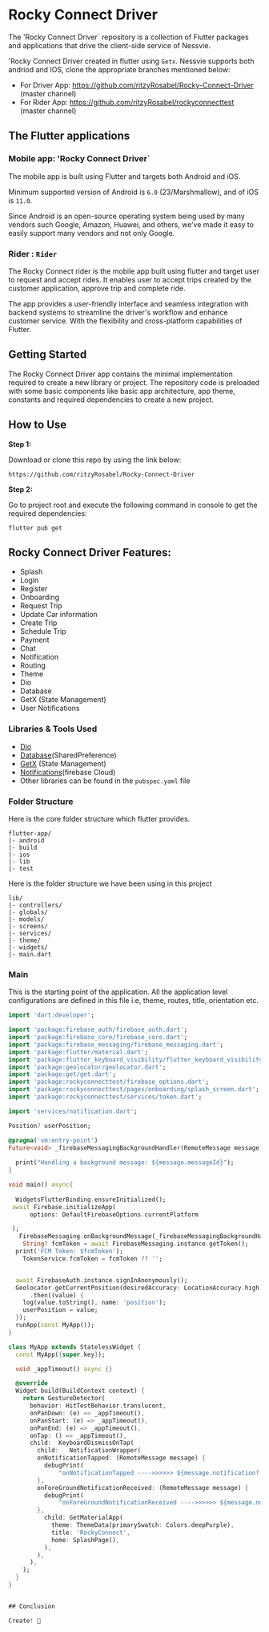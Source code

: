 # Rocky Connect Driver

The 'Rocky Connect Driver` repository is a collection of Flutter packages and applications that drive the
client-side service of Nessvie.

'Rocky Connect Driver created in flutter using `Getx`. Nessvie supports both andriod and IOS, clone the appropriate branches mentioned below:

* For Driver App:  https://github.com/ritzyRosabel/Rocky-Connect-Driver (master channel)
* For Rider App: https://github.com/ritzyRosabel/rockyconnecttest (master channel)


## The Flutter applications

### Mobile app: 'Rocky Connect Driver`

The mobile app is built using Flutter and targets both Android and iOS.

Minimum supported version of Android is `6.0` (23/Marshmallow), and of iOS is `11.0`.

Since Android is an open-source operating system being used by many vendors such Google, Amazon,
Huawei, and others, we’ve made it easy to easily support many vendors and not only Google.

### Rider : `Rider`

The Rocky Connect rider is the mobile app built using flutter and target user to request and accept rides. It enables user to accept trips created by the customer application, approve trip and complete ride.

The app provides a user-friendly interface and seamless integration with backend systems to streamline the driver's workflow and enhance customer service. With the flexibility and cross-platform capabilities of Flutter.


## Getting Started

The Rocky Connect Driver app contains the minimal implementation required to create a new library or project. The repository code is preloaded with some basic components like basic app architecture, app theme, constants and required dependencies to create a new project.

## How to Use 

**Step 1:**

Download or clone this repo by using the link below:

```
https://github.com/ritzyRosabel/Rocky-Connect-Driver

```

**Step 2:**

Go to project root and execute the following command in console to get the required dependencies: 

```
flutter pub get 
```

## Rocky Connect Driver Features:

* Splash
* Login
* Register
* Onboarding
* Request Trip
* Update Car information
* Create Trip
* Schedule Trip
* Payment
* Chat
* Notification
* Routing
* Theme
* Dio
* Database
* GetX (State Management)
* User Notifications


### Libraries & Tools Used

* [Dio](https://pub.dev/packages/dio)
* [Database](https://pub.dev/packages/shared_preferences)(SharedPreference)
* [GetX](https://pub.dev/packages/get) (State Management)
* [Notifications](https://pub.dev/packages/firebase_core)(firebase Cloud)
* Other libraries can be found in the `pubspec.yaml` file 

### Folder Structure
Here is the core folder structure which flutter provides.

```
flutter-app/
|- android
|- build
|- ios
|- lib
|- test
```

Here is the folder structure we have been using in this project

```
lib/
|- controllers/
|- globals/
|- models/
|- screens/
|- services/
|- theme/
|- widgets/
|- main.dart

```
### Main

This is the starting point of the application. All the application level configurations are defined in this file i.e, theme, routes, title, orientation etc.

```dart
import 'dart:developer';

import 'package:firebase_auth/firebase_auth.dart';
import 'package:firebase_core/firebase_core.dart';
import 'package:firebase_messaging/firebase_messaging.dart';
import 'package:flutter/material.dart';
import 'package:flutter_keyboard_visibility/flutter_keyboard_visibility.dart';
import 'package:geolocator/geolocator.dart';
import 'package:get/get.dart';
import 'package:rockyconnecttest/firebase_options.dart';
import 'package:rockyconnecttest/pages/onboarding/splash_screen.dart';
import 'package:rockyconnecttest/services/token.dart';

import 'services/notification.dart';

Position? userPosition;

@pragma('vm:entry-point')
Future<void> _firebaseMessagingBackgroundHandler(RemoteMessage message) async {
  
  print("Handling a background message: ${message.messageId}");
}

void main() async{
  
  WidgetsFlutterBinding.ensureInitialized();
 await Firebase.initializeApp(
      options: DefaultFirebaseOptions.currentPlatform

 );
   FirebaseMessaging.onBackgroundMessage(_firebaseMessagingBackgroundHandler);
    String? fcmToken = await FirebaseMessaging.instance.getToken();
  print('FCM Token: $fcmToken');
    TokenService.fcmToken = fcmToken ?? '';


  await FirebaseAuth.instance.signInAnonymously();
  Geolocator.getCurrentPosition(desiredAccuracy: LocationAccuracy.high)
      .then((value) {
    log(value.toString(), name: 'position');
    userPosition = value;
  });
  runApp(const MyApp());
}

class MyApp extends StatelessWidget {
  const MyApp({super.key});

  void _appTimeout() async {}

  @override
  Widget build(BuildContext context) {
    return GestureDetector(
      behavior: HitTestBehavior.translucent,
      onPanDown: (e) => _appTimeout(),
      onPanStart: (e) => _appTimeout(),
      onPanEnd: (e) => _appTimeout(),
      onTap: () => _appTimeout(),
      child:  KeyboardDismissOnTap(
        child:   NotificationWrapper(
        onNotificationTapped: (RemoteMessage message) {
          debugPrint(
              "onNotificationTapped ---->>>>>> ${message.notification?.title}");
        },
        onForeGroundNotificationReceived: (RemoteMessage message) {
          debugPrint(
              "onForeGroundNotificationReceived ---->>>>>> ${message.notification?.title}");
        },
          child: GetMaterialApp(
            theme: ThemeData(primarySwatch: Colors.deepPurple),
            title: 'RockyConnect',
            home: SplashPage(),
          ),
        ),
      ),
    );
  }
}


## Conclusion

Create! 🙂
